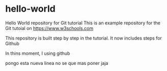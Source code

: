 # hello-world
Hello World repository for Git tutorial
This is an example repository for the Git tutoial on https://www.w3schools.com

This repository is built step by step in the tutorial.
It now includes steps for Github

In thins moment, I using github 

pongo esta nueva linea no se que mas poner jaja

